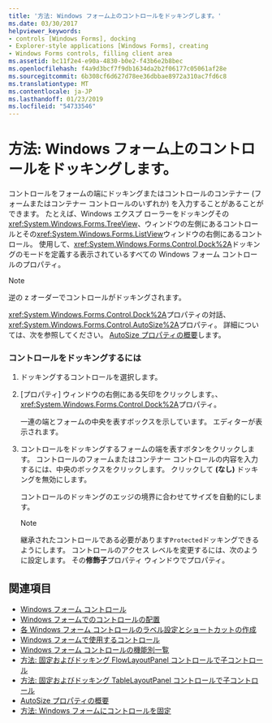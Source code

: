```yaml
---
title: '方法: Windows フォーム上のコントロールをドッキングします。'
ms.date: 03/30/2017
helpviewer_keywords:
- controls [Windows Forms], docking
- Explorer-style applications [Windows Forms], creating
- Windows Forms controls, filling client area
ms.assetid: bc11f2e4-e90a-4830-b0e2-f43b6e2b8bec
ms.openlocfilehash: f4a9d3bcf7f9db1634da2b2f06177c05061af28e
ms.sourcegitcommit: 6b308cf6d627d78ee36dbbae8972a310ac7fd6c8
ms.translationtype: MT
ms.contentlocale: ja-JP
ms.lasthandoff: 01/23/2019
ms.locfileid: "54733546"
---
```

# <a name="how-to-dock-controls-on-windows-forms"></a>方法: Windows フォーム上のコントロールをドッキングします。
コントロールをフォームの端にドッキングまたはコントロールのコンテナー (フォームまたはコンテナー コントロールのいずれか) を入力することがあることができます。 たとえば、Windows エクスプ ローラーをドッキングその<xref:System.Windows.Forms.TreeView>、ウィンドウの左側にあるコントロールとその<xref:System.Windows.Forms.ListView>ウィンドウの右側にあるコントロール。 使用して、<xref:System.Windows.Forms.Control.Dock%2A>ドッキングのモードを定義する表示されているすべての Windows フォーム コントロールのプロパティ。  
  
> [!NOTE]
>  逆の z オーダーでコントロールがドッキングされます。  
  
 <xref:System.Windows.Forms.Control.Dock%2A>プロパティの対話、<xref:System.Windows.Forms.Control.AutoSize%2A>プロパティ。 詳細については、次を参照してください。 [AutoSize プロパティの概要](../../../../docs/framework/winforms/controls/autosize-property-overview.md)します。  
  
### <a name="to-dock-a-control"></a>コントロールをドッキングするには  
  
1.  ドッキングするコントロールを選択します。  
  
2.  [プロパティ] ウィンドウの右側にある矢印をクリックします。、<xref:System.Windows.Forms.Control.Dock%2A>プロパティ。  
  
     一連の端とフォームの中央を表すボックスを示しています。 エディターが表示されます。  
  
3.  コントロールをドッキングするフォームの端を表すボタンをクリックします。 コントロールのフォームまたはコンテナー コントロールの内容を入力するには、中央のボックスをクリックします。 クリックして **(なし)** ドッキングを無効にします。  
  
     コントロールのドッキングのエッジの境界に合わせてサイズを自動的にします。  
  
    > [!NOTE]
    >  継承されたコントロールである必要があります`Protected`ドッキングできるようにします。 コントロールのアクセス レベルを変更するには、次のように設定します。 その**修飾子**プロパティ ウィンドウでプロパティ。  
  
## <a name="see-also"></a>関連項目
- [Windows フォーム コントロール](../../../../docs/framework/winforms/controls/index.md)
- [Windows フォームでのコントロールの配置](../../../../docs/framework/winforms/controls/arranging-controls-on-windows-forms.md)
- [各 Windows フォーム コントロールのラベル設定とショートカットの作成](../../../../docs/framework/winforms/controls/labeling-individual-windows-forms-controls-and-providing-shortcuts-to-them.md)
- [Windows フォームで使用するコントロール](../../../../docs/framework/winforms/controls/controls-to-use-on-windows-forms.md)
- [Windows フォーム コントロールの機能別一覧](../../../../docs/framework/winforms/controls/windows-forms-controls-by-function.md)
- [方法: 固定およびドッキング FlowLayoutPanel コントロールで子コントロール](../../../../docs/framework/winforms/controls/how-to-anchor-and-dock-child-controls-in-a-flowlayoutpanel-control.md)
- [方法: 固定およびドッキング TableLayoutPanel コントロールで子コントロール](../../../../docs/framework/winforms/controls/how-to-anchor-and-dock-child-controls-in-a-tablelayoutpanel-control.md)
- [AutoSize プロパティの概要](../../../../docs/framework/winforms/controls/autosize-property-overview.md)
- [方法: Windows フォームにコントロールを固定](../../../../docs/framework/winforms/controls/how-to-anchor-controls-on-windows-forms.md)
